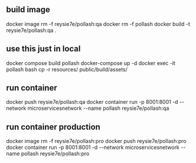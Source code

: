 
## build image
docker image rm -f reysie7e/pollash:qa
docker rm -f pollash
docker build -t reysie7e/pollash:qa .
## use this just in local
docker compose build pollash
docker-compose up -d 
docker exec -it pollash bash
cp -r resources/ public/build/assets/

## run container
docker push reysie7e/pollash:qa
docker container run -p 8001:8001 -d --network microservicesnetwork  --name pollash  reysie7e/pollash:qa


## run container production
docker image rm -f reysie7e/pollash:pro
docker push reysie7e/pollash:pro
docker container run -p 8001:8001 -d --network microservicesnetwork  --name pollash  reysie7e/pollash:pro